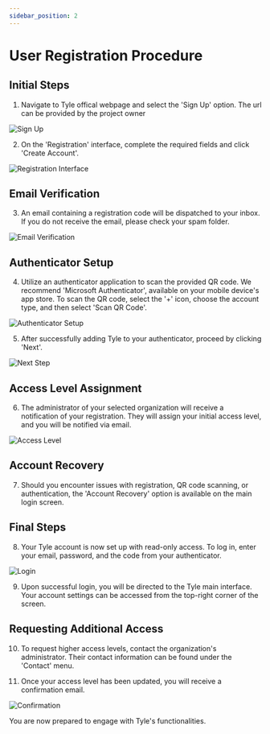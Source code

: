 ```yaml
---
sidebar_position: 2
---
```


# User Registration Procedure

## Initial Steps

1. Navigate to Tyle offical webpage and select the 'Sign Up' option. The url can be provided by the project owner

![Sign Up](img/registrering1.png)

2. On the 'Registration' interface, complete the required fields and click 'Create Account'.

![Registration Interface](img/registrering2.png)

## Email Verification

3. An email containing a registration code will be dispatched to your inbox. If you do not receive the email, please
   check your spam folder.

![Email Verification](img/registrering3.png)

## Authenticator Setup

4. Utilize an authenticator application to scan the provided QR code. We recommend 'Microsoft Authenticator', available
   on your mobile device's app store. To scan the QR code, select the '+' icon, choose the account type, and then
   select 'Scan QR Code'.

![Authenticator Setup](img/registrering4.png)

5. After successfully adding Tyle to your authenticator, proceed by clicking 'Next'.

![Next Step](img/registrering5.png)

## Access Level Assignment

6. The administrator of your selected organization will receive a notification of your registration. They will assign
   your initial access level, and you will be notified via email.

![Access Level](img/registrering6.png)

## Account Recovery

7. Should you encounter issues with registration, QR code scanning, or authentication, the 'Account Recovery' option is
   available on the main login screen.

## Final Steps

8. Your Tyle account is now set up with read-only access. To log in, enter your email, password, and the code from your
   authenticator.

![Login](img/registrering8.png)

9. Upon successful login, you will be directed to the Tyle main interface. Your account settings can be accessed from
   the top-right corner of the screen.

## Requesting Additional Access

10. To request higher access levels, contact the organization's administrator. Their contact information can be found
    under the 'Contact' menu.

11. Once your access level has been updated, you will receive a confirmation email.

![Confirmation](img/registrering11.png)

You are now prepared to engage with Tyle's functionalities.
